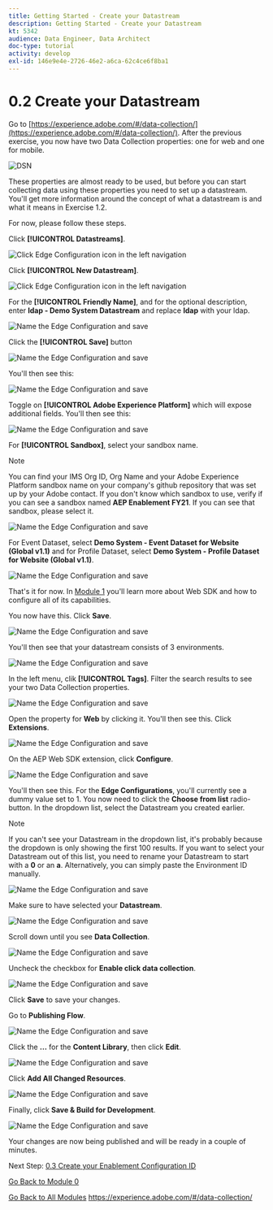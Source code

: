 ```yaml
---
title: Getting Started - Create your Datastream
description: Getting Started - Create your Datastream
kt: 5342
audience: Data Engineer, Data Architect
doc-type: tutorial
activity: develop
exl-id: 146e9e4e-2726-46e2-a6ca-62c4ce6f8ba1
---
```


# 0.2 Create your Datastream

Go to [https://experience.adobe.com/#/data-collection/](https://experience.adobe.com/#/data-collection/). After the previous exercise, you now have two Data Collection properties: one for web and one for mobile.

![DSN](./images/launchprop.png)

These properties are almost ready to be used, but before you can start collecting data using these properties you need to set up a datastream. You'll get more information around the concept of what a datastream is and what it means in Exercise 1.2.

For now, please follow these steps.

Click **[!UICONTROL Datastreams]**.

![Click Edge Configuration icon in the left navigation](./images/edgeconfig1a.png) 

Click **[!UICONTROL New Datastream]**.

![Click Edge Configuration icon in the left navigation](./images/edgeconfig1.png)

For the **[!UICONTROL Friendly Name]**, and for the optional description, enter **ldap - Demo System Datastream** and replace **ldap** with your ldap.

![Name the Edge Configuration and save](./images/edgeconfig2.png)

Click the **[!UICONTROL Save]** button

![Name the Edge Configuration and save](./images/save.png)

You'll then see this:

![Name the Edge Configuration and save](./images/edgeconfig3.png)

Toggle on **[!UICONTROL Adobe Experience Platform]** which will expose additional fields. You'll then see this:

![Name the Edge Configuration and save](./images/edgeconfig4.png)

For **[!UICONTROL Sandbox]**, select your sandbox name.

>[!NOTE]
>
> You can find your IMS Org ID, Org Name and your Adobe Experience Platform sandbox name on your company's github repository that was set up by your Adobe contact. If you don't know which sandbox to use, verify if you can see a sandbox named **AEP Enablement FY21**. If you can see that sandbox, please select it.

![Name the Edge Configuration and save](./images/edgeconfig5.png)

For Event Dataset, select **Demo System - Event Dataset for Website (Global v1.1)** and for Profile Dataset, select **Demo System - Profile Dataset for Website (Global v1.1)**.

![Name the Edge Configuration and save](./images/edgeconfig7.png)

That's it for now. In [Module 1](./../module1/data-ingestion-launch-web-sdk.md) you'll learn more about Web SDK and how to configure all of its capabilities.

You now have this. Click **Save**.

![Name the Edge Configuration and save](./images/edgeconfig8.png)

You'll then see that your datastream consists of 3 environments.

![Name the Edge Configuration and save](./images/edgeconfig9.png)

In the left menu, clik **[!UICONTROL Tags]**.
Filter the search results to see your two Data Collection properties.

![Name the Edge Configuration and save](./images/edgeconfig10a.png)

Open the property for **Web** by clicking it. You'll then see this. Click **Extensions**.

![Name the Edge Configuration and save](./images/edgeconfig11.png)

On the AEP Web SDK extension, click **Configure**.

![Name the Edge Configuration and save](./images/edgeconfig12.png)

You'll then see this. For the **Edge Configurations**, you'll currently see a dummy value set to 1. You now need to click the **Choose from list** radio-button. In the dropdown list, select the Datastream you created earlier.

>[!NOTE]
>
>If you can't see your Datastream in the dropdown list, it's probably because the dropdown is only showing the first 100 results. If you want to select your Datastream out of this list, you need to rename your Datastream to start with a **0** or an **a**. Alternatively, you can simply paste the Environment ID manually.

![Name the Edge Configuration and save](./images/edgeconfig13.png)

Make sure to have selected your **Datastream**. 

![Name the Edge Configuration and save](./images/edgeconfig14.png)

Scroll down until you see **Data Collection**.

![Name the Edge Configuration and save](./images/edgeconfig14a.png)

Uncheck the checkbox for **Enable click data collection**.

![Name the Edge Configuration and save](./images/edgeconfig14b.png)

Click **Save** to save your changes.

Go to **Publishing Flow**.

![Name the Edge Configuration and save](./images/edgeconfig15.png)

Click the **...** for the **Content Library**, then click **Edit**.

![Name the Edge Configuration and save](./images/edgeconfig16.png)

Click **Add All Changed Resources**.

![Name the Edge Configuration and save](./images/edgeconfig17.png)

Finally, click **Save & Build for Development**.

![Name the Edge Configuration and save](./images/edgeconfig18.png) 

Your changes are now being published and will be ready in a couple of minutes.

Next Step: [0.3 Create your Enablement Configuration ID](./ex3.md)

[Go Back to Module 0](./getting-started.md)

[Go Back to All Modules](./../../overview.md)
https://experience.adobe.com/#/data-collection/